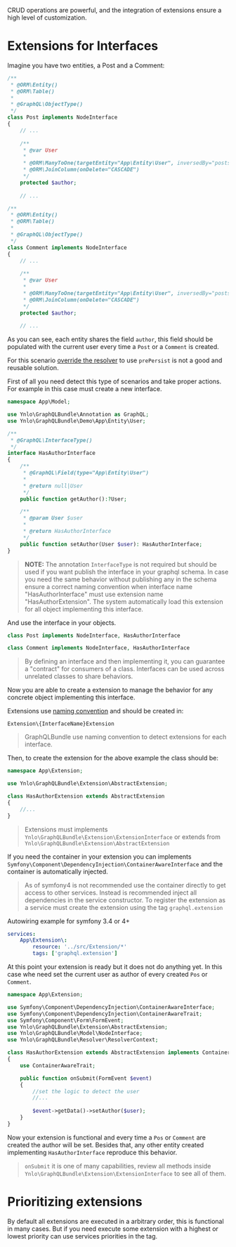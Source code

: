 CRUD operations are powerful, 
and the integration of extensions ensure a high level of customization.

# Extensions for Interfaces

Imagine you have two entities, a Post and a Comment:

````php
/**
 * @ORM\Entity()
 * @ORM\Table()
 *
 * @GraphQL\ObjectType()
 */
class Post implements NodeInterface
{
    // ...
    
    /**
     * @var User
     *
     * @ORM\ManyToOne(targetEntity="App\Entity\User", inversedBy="posts")
     * @ORM\JoinColumn(onDelete="CASCADE")
     */
    protected $author;
    
    // ...
````    

````php
/**
 * @ORM\Entity()
 * @ORM\Table()
 *
 * @GraphQL\ObjectType()
 */
class Comment implements NodeInterface
{
    // ...
    
    /**
     * @var User
     *
     * @ORM\ManyToOne(targetEntity="App\Entity\User", inversedBy="posts")
     * @ORM\JoinColumn(onDelete="CASCADE")
     */
    protected $author;
    
    // ...
````    
As you can see, each entity shares the field `author`, 
this field should be populated with the current user 
every time a `Post` or a `Comment` is created.

For this scenario [override the resolver](05_Customizing.md)
to use `prePersist` is not a good and reusable solution.

First of all you need detect this type of scenarios and take proper actions. For example
in this case must create a new interface.

````php
namespace App\Model;

use Ynlo\GraphQLBundle\Annotation as GraphQL;
use Ynlo\GraphQLBundle\Demo\App\Entity\User;

/**
 * @GraphQL\InterfaceType()
 */
interface HasAuthorInterface
{
    /**
     * @GraphQL\Field(type="App\Entity\User")
     *
     * @return null|User
     */
    public function getAuthor():?User;

    /**
     * @param User $user
     *
     * @return HasAuthorInterface
     */
    public function setAuthor(User $user): HasAuthorInterface;
}
````
> **NOTE:** The annotation `InterfaceType` is not required but should be 
used if you want publish the interface in your graphql schema.
In case you need the same behavior without publishing any in the schema
ensure a correct naming convention when interface name "HasAuthorInterface" 
must use extension name "HasAuthorExtension". The system automatically load this extension
for all object implementing this interface.

And use the interface in your objects.

````php
class Post implements NodeInterface, HasAuthorInterface
````
````php
class Comment implements NodeInterface, HasAuthorInterface
````

> By defining an interface and then implementing it, 
you can guarantee a "contract" for consumers of a class.
Interfaces can be used across unrelated classes to share behaviors.

Now you are able to create a extension to manage 
the behavior for any concrete object implementing this interface.

Extensions use [naming convention](../08_Reference/02_Naming_Conventions.md) and should be created in:

`Extension\{InterfaceName}Extension`

> GraphQLBundle use naming convention to detect extensions for each interface. 

Then, to create the extension for the above example the class should be:

````php
namespace App\Extension;

use Ynlo\GraphQLBundle\Extension\AbstractExtension;

class HasAuthorExtension extends AbstractExtension
{
    //...
}
````

> Extensions must implements `Ynlo\GraphQLBundle\Extension\ExtensionInterface` 
or extends from `Ynlo\GraphQLBundle\Extension\AbstractExtension`

If you need the container in your extension you can implements 
`Symfony\Component\DependencyInjection\ContainerAwareInterface` and the container
is automatically injected.

> As of symfony4 is not recommended use the container directly to get access to other services. 
Instead is recommended inject all dependencies in the service constructor. 
To register the extension as a service must create the extension using the tag `graphql.extension`

Autowiring example for symfony 3.4 or 4+

````yaml
services:
    App\Extension\:
        resource: '../src/Extension/*'
        tags: ['graphql.extension']
````

At this point your extension is ready but it does not do anything yet. 
In this case whe need set the current user as author of every created `Pos` or `Comment`.

````php
namespace App\Extension;

use Symfony\Component\DependencyInjection\ContainerAwareInterface;
use Symfony\Component\DependencyInjection\ContainerAwareTrait;
use Symfony\Component\Form\FormEvent;
use Ynlo\GraphQLBundle\Extension\AbstractExtension;
use Ynlo\GraphQLBundle\Model\NodeInterface;
use Ynlo\GraphQLBundle\Resolver\ResolverContext;

class HasAuthorExtension extends AbstractExtension implements ContainerAwareInterface
{
    use ContainerAwareTrait;

    public function onSubmit(FormEvent $event)
    {
        //set the logic to detect the user
        //...
        
        $event->getData()->setAuthor($user);
    }
}
````
Now your extension is functional and every time a `Pos` or `Comment` are created the author will be set.
Besides that, any other entity created implementing `HasAuthorInterface` reproduce this behavior.

> `onSubmit` it is one of many capabilities, review all methods inside `Ynlo\GraphQLBundle\Extension\ExtensionInterface` 
to see all of them.

# Prioritizing extensions

By default all extensions are executed in a arbitrary order, this is functional in many cases. 
But if you need execute some extension with a highest or lowest priority can use services priorities in the tag.